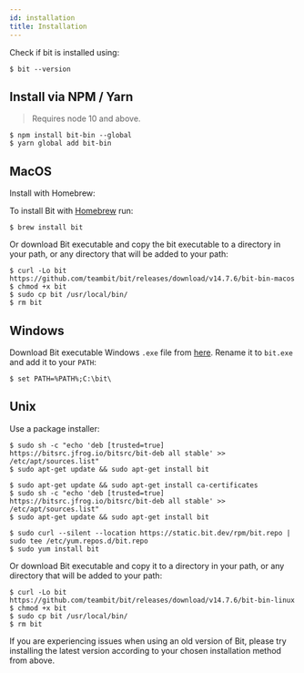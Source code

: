```yaml
---
id: installation
title: Installation
---
```


Check if bit is installed using:

```shell
$ bit --version
```

## Install via NPM / Yarn

> Requires node 10 and above.

```shell
$ npm install bit-bin --global
$ yarn global add bit-bin  
```

## MacOS

Install with Homebrew:

To install Bit with [Homebrew](https://brew.sh) run:

```shell
$ brew install bit
```

Or download Bit executable and copy the bit executable to a directory in your path, or any directory that will be added to your path:

```shell
$ curl -Lo bit https://github.com/teambit/bit/releases/download/v14.7.6/bit-bin-macos  
$ chmod +x bit
$ sudo cp bit /usr/local/bin/  
$ rm bit
```

## Windows

Download Bit executable Windows `.exe` file from [here](https://github.com/teambit/bit/releases/download/v14.7.6/bit-bin-win.exe). Rename it to `bit.exe` and add it to your `PATH`:

```shell
$ set PATH=%PATH%;C:\bit\
```

## Unix

Use a package installer:

<!--DOCUSAURUS_CODE_TABS-->
<!--Debian-->

```shell
$ sudo sh -c "echo 'deb [trusted=true] https://bitsrc.jfrog.io/bitsrc/bit-deb all stable' >> /etc/apt/sources.list"
$ sudo apt-get update && sudo apt-get install bit
```

<!--Ubuntu-->

```shell
$ sudo apt-get update && sudo apt-get install ca-certificates
$ sudo sh -c "echo 'deb [trusted=true] https://bitsrc.jfrog.io/bitsrc/bit-deb all stable' >> /etc/apt/sources.list"
$ sudo apt-get update && sudo apt-get install bit
```

<!--CentOS / Fedora / RHEL-->

```shell
$ sudo curl --silent --location https://static.bit.dev/rpm/bit.repo | sudo tee /etc/yum.repos.d/bit.repo
$ sudo yum install bit
```
<!--END_DOCUSAURUS_CODE_TABS-->

Or download Bit executable and copy it to a directory in your path, or any directory that will be added to your path:

```shell
$ curl -Lo bit https://github.com/teambit/bit/releases/download/v14.7.6/bit-bin-linux
$ chmod +x bit
$ sudo cp bit /usr/local/bin/  
$ rm bit
```

If you are experiencing issues when using an old version of Bit, please try installing the latest version according to your chosen installation method from above.
